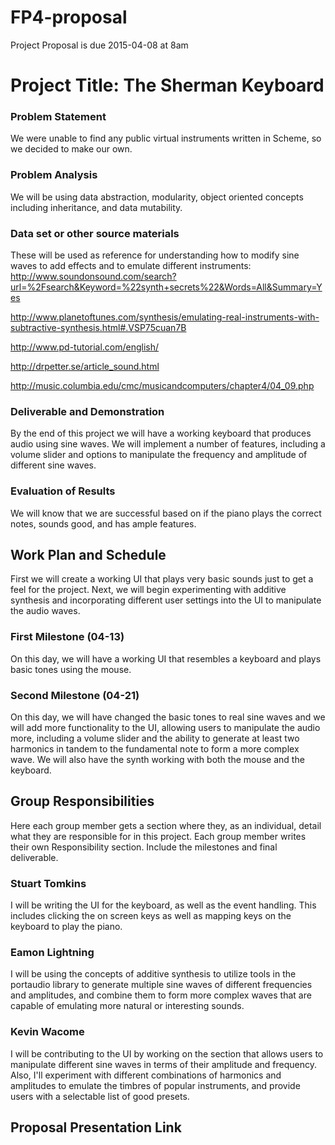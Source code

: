 # FP4-proposal
Project Proposal is due 2015-04-08 at 8am

# Project Title: The Sherman Keyboard
### Problem Statement
We were unable to find any public virtual instruments written in Scheme, so we decided to make our own.

### Problem Analysis
We will be using data abstraction, modularity, object oriented concepts including inheritance, and data mutability. 

### Data set or other source materials

These will be used as reference for understanding how to modify sine waves to add effects and to emulate different instruments:
http://www.soundonsound.com/search?url=%2Fsearch&Keyword=%22synth+secrets%22&Words=All&Summary=Yes

http://www.planetoftunes.com/synthesis/emulating-real-instruments-with-subtractive-synthesis.html#.VSP75cuan7B

http://www.pd-tutorial.com/english/

http://drpetter.se/article_sound.html

http://music.columbia.edu/cmc/musicandcomputers/chapter4/04_09.php

### Deliverable and Demonstration
By the end of this project we will have a working keyboard that produces audio using sine waves. We will implement a
number of features, including a volume slider and options to manipulate the frequency and amplitude of different sine
waves.

### Evaluation of Results
We will know that we are successful based on if the piano plays the correct notes, sounds good, and has ample
features.

## Work Plan and Schedule
First we will create a working UI that plays very basic sounds just to get a feel for the project. Next, we will
begin experimenting with additive synthesis and incorporating different user settings into the UI to manipulate
the audio waves. 

### First Milestone (04-13)
On this day, we will have a working UI that resembles a keyboard and plays basic tones using the mouse. 

### Second Milestone (04-21)
On this day, we will have changed the basic tones to real sine waves and we will add more functionality to the UI,
allowing users to manipulate the audio more, including a volume slider and the ability to generate at least two
harmonics in tandem to the fundamental note to form a more complex wave. We will also have the synth working with
both the mouse and the keyboard.

## Group Responsibilities
Here each group member gets a section where they, as an individual, detail what they are responsible for in this
project. Each group member writes their own Responsibility section. Include the milestones and final deliverable.

### Stuart Tomkins
I will be writing the UI for the keyboard, as well as the event handling. This includes clicking the on screen keys
as well as mapping keys on the keyboard to play the piano. 

### Eamon Lightning
I will be using the concepts of additive synthesis to utilize tools in the portaudio library to generate multiple
sine waves of different frequencies and amplitudes, and combine them to form more complex waves that are capable of
emulating more natural or interesting sounds. 

### Kevin Wacome 
I will be contributing to the UI by working on the section that allows users to manipulate different sine waves in
terms of their amplitude and frequency. Also, I'll experiment with different combinations of harmonics and amplitudes
to emulate the timbres of popular instruments, and provide users with a selectable list of good presets. 

## Proposal Presentation Link


<!-- Links -->
[piazza]: https://piazza.com/class/i55is8xqqwhmr?cid=453
[markdown]: https://help.github.com/articles/markdown-basics/
